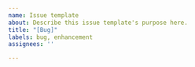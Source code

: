 ```yaml
---
name: Issue template
about: Describe this issue template's purpose here.
title: "[Bug]"
labels: bug, enhancement
assignees: ''

---
```



